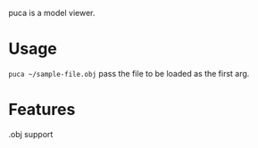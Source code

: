 puca is a model viewer.

# Usage
`puca ~/sample-file.obj`
pass the file to be loaded as the first arg.

# Features
.obj support